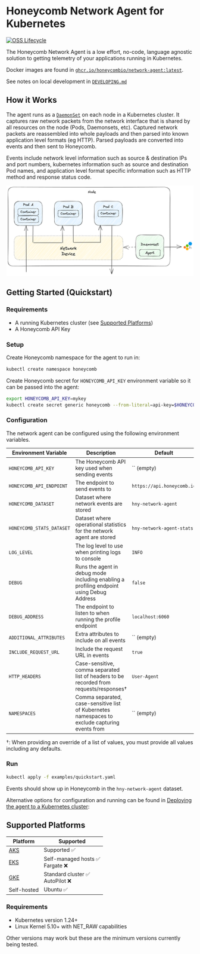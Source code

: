 # Honeycomb Network Agent for Kubernetes

[![OSS Lifecycle](https://img.shields.io/osslifecycle/honeycombio/honeycomb-network-agent)](https://github.com/honeycombio/home/blob/main/honeycomb-oss-lifecycle-and-practices.md)

The Honeycomb Network Agent is a low effort, no-code, language agnostic solution to getting telemetry of your applications running in Kubernetes.

Docker images are found in [`ghcr.io/honeycombio/network-agent:latest`](https://github.com/honeycombio/honeycomb-network-agent/pkgs/container/network-agent).

See notes on local development in [`DEVELOPING.md`](./DEVELOPING.md)

## How it Works

The agent runs as a [`DaemonSet`](https://kubernetes.io/docs/concepts/workloads/controllers/daemonset/) on each node in a Kubernetes cluster.
It captures raw network packets from the network interface that is shared by all resources on the node (Pods, Daemonsets, etc).
Captured network packets are reassembled into whole payloads and then parsed into known application level formats (eg HTTP).
Parsed payloads are converted into events and then sent to Honeycomb.

Events include network level information such as source & destination IPs and port numbers, kubernetes information such as source and destination Pod names, and application level format specific information such as HTTP method and response status code.

![design diagram](./agent_design.png)

## Getting Started (Quickstart)

### Requirements

- A running Kubernetes cluster (see [Supported Platforms](#supported-platforms))
- A Honeycomb API Key

### Setup

Create Honeycomb namespace for the agent to run in:

```sh
kubectl create namespace honeycomb
```

Create Honeycomb secret for `HONEYCOMB_API_KEY` environment variable so it can be passed into the agent:

```sh
export HONEYCOMB_API_KEY=mykey
kubectl create secret generic honeycomb --from-literal=api-key=$HONEYCOMB_API_KEY --namespace=honeycomb
```

### Configuration

The network agent can be configured using the following environment variables.

| Environment Variable      | Description                                                                                    | Default                    | Required? |
| ------------------------- | ---------------------------------------------------------------------------------------------- | -------------------------- | --------- |
| `HONEYCOMB_API_KEY`       | The Honeycomb API key used when sending events                                                 | `` (empty)                 | **Yes**   |
| `HONEYCOMB_API_ENDPOINT`  | The endpoint to send events to                                                                 | `https://api.honeycomb.io` | No        |
| `HONEYCOMB_DATASET`       | Dataset where network events are stored                                                        | `hny-network-agent`        | No        |
| `HONEYCOMB_STATS_DATASET` | Dataset where operational statistics for the network agent are stored                          | `hny-network-agent-stats`  | No        |
| `LOG_LEVEL`               | The log level to use when printing logs to console                                             | `INFO`                     | No        |
| `DEBUG`                   | Runs the agent in debug mode including enabling a profiling endpoint using Debug Address       | `false`                    | No        |
| `DEBUG_ADDRESS`           | The endpoint to listen to when running the profile endpoint                                    | `localhost:6060`           | No        |
| `ADDITIONAL_ATTRIBUTES`   | Extra attributes to include on all events                                                      | `` (empty)                 | No        |
| `INCLUDE_REQUEST_URL`     | Include the request URL in events                                                              | `true`                     | No        |
| `HTTP_HEADERS`            | Case-sensitive, comma separated list of headers to be recorded from requests/responses†        | `User-Agent`               | No        |
| `NAMESPACES`              | Comma separated, case-sensitive list of Kubernetes namespaces to exclude capturing events from | `` (empty)                 | No        |


†: When providing an override of a list of values, you must provide all values including any defaults.

### Run

```sh
kubectl apply -f examples/quickstart.yaml
```

Events should show up in Honeycomb in the `hny-network-agent` dataset.

Alternative options for configuration and running can be found in [Deploying the agent to a Kubernetes cluster](./DEVELOPING.md#deploying-the-agent-to-a-kubernetes-cluster):

## Supported Platforms

| Platform                                                             | Supported                           |
| -------------------------------------------------------------------- | ----------------------------------- |
| [AKS](https://azure.microsoft.com/en-gb/products/kubernetes-service) | Supported ✅                         |
| [EKS](https://aws.amazon.com/eks/)                                   | Self-managed hosts ✅ <br> Fargate ❌ |
| [GKE](https://cloud.google.com/kubernetes-engine)                    | Standard cluster ✅ <br> AutoPilot ❌ |
| Self-hosted                                                          | Ubuntu ✅                            |

### Requirements

- Kubernetes version 1.24+
- Linux Kernel 5.10+ with NET_RAW capabilities

Other versions may work but these are the minimum versions currently being tested.
